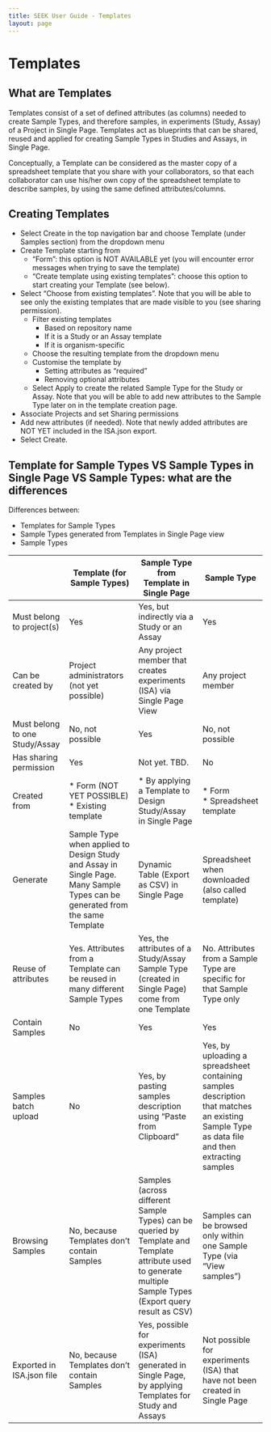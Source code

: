```yaml
---
title: SEEK User Guide - Templates
layout: page
---
```

 
# Templates
## What are Templates
Templates consist of a set of defined attributes (as columns) needed to create Sample Types, and therefore samples, in experiments (Study, Assay) of a Project in Single Page. Templates act as blueprints that can be shared, reused and applied for creating Sample Types in Studies and Assays, in Single Page.

Conceptually, a Template can be considered as the master copy of a spreadsheet template that you share with your collaborators, so that each collaborator can use his/her own copy of the spreadsheet template to describe samples, by using the same defined attributes/columns.

## Creating Templates
* Select Create in the top navigation bar and choose Template (under Samples section) from the dropdown menu
* Create Template starting from 
  * “Form”: this option is NOT AVAILABLE yet (you will encounter error messages when trying to save the template)
  * “Create template using existing templates”: choose this option to start creating your Template (see below).
* Select “Choose from existing templates”. Note that you will be able to see only the existing templates that are made visible to you (see sharing permission).
  * Filter existing templates
    * Based on repository name
    * If it is a Study or an Assay template
    * If it is organism-specific
  * Choose the resulting template from the dropdown menu
  * Customise the template by
    * Setting attributes as “required”
    * Removing optional attributes
  * Select Apply to create the related Sample Type for the Study or Assay. Note that you will be able to add new attributes to the Sample Type later on in the template creation page.
* Associate Projects and set Sharing permissions
* Add new attributes (if needed). Note that newly added attributes are NOT YET included in the ISA.json export.
* Select Create.

## Template for Sample Types VS Sample Types in Single Page VS Sample Types: what are the differences
Differences between:
* Templates for Sample Types
* Sample Types generated from Templates in Single Page view
* Sample Types

|                                | Template (for Sample Types)                                                                                                  | Sample Type from Template in Single Page                                                                                                                      | Sample Type                                                                                                                                  |
|--------------------------------|------------------------------------------------------------------------------------------------------------------------------|---------------------------------------------------------------------------------------------------------------------------------------------------------------|----------------------------------------------------------------------------------------------------------------------------------------------|
| Must belong to project(s)      | Yes                                                                                                                          | Yes, but indirectly via a Study or an Assay                                                                                                                   | Yes                                                                                                                                          |
| Can be created by              | Project administrators (not yet possible)                                                                                    | Any project member that creates experiments (ISA) via Single Page View                                                                                        | Any project member                                                                                                                           |
| Must belong to one Study/Assay | No, not possible                                                                                                             | Yes                                                                                                                                                           | No, not possible                                                                                                                             |
| Has sharing permission         | Yes                                                                                                                          | Not yet. TBD.                                                                                                                                                 | No                                                                                                                                           |
| Created from                   | * Form (NOT YET POSSIBLE)<br> * Existing template                                                                            | * By applying a Template to Design Study/Assay in Single Page                                                                                                 | * Form<br> * Spreadsheet template                                                                                                            |
| Generate                       | Sample Type when applied to Design Study and Assay in Single Page. Many Sample Types can be generated from the same Template | Dynamic Table (Export as CSV) in Single Page                                                                                                                  | Spreadsheet when downloaded (also called template)                                                                                           |
| Reuse of attributes            | Yes. Attributes from a Template can be reused in many different Sample Types                                                 | Yes, the attributes of a Study/Assay Sample Type (created in Single Page) come from one Template                                                              | No. Attributes from a Sample Type are specific for that Sample Type only                                                                     |
| Contain Samples                | No                                                                                                                           | Yes                                                                                                                                                           | Yes                                                                                                                                          |
| Samples batch upload           | No                                                                                                                           | Yes, by pasting samples description using “Paste from Clipboard”                                                                                              | Yes, by uploading a spreadsheet containing samples description that matches an existing Sample Type as data file and then extracting samples |
| Browsing Samples               | No, because Templates don’t contain Samples                                                                                  | Samples (across different Sample Types) can be queried by Template and Template attribute used to generate multiple Sample Types (Export query result as CSV) | Samples can be browsed only within one Sample Type (via “View samples”)                                                                      |
| Exported in ISA.json file      | No, because Templates don’t contain Samples                                                                                  | Yes, possible for experiments (ISA) generated in Single Page, by applying Templates for Study and Assays                                                      | Not possible for experiments (ISA) that have not been created in Single Page                                                                 |
